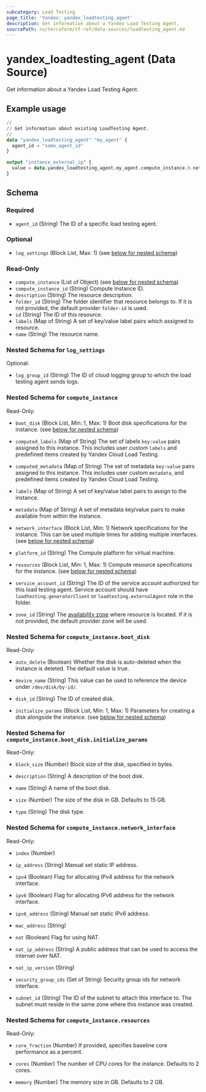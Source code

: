 ```yaml
---
subcategory: Load Testing
page_title: 'Yandex: yandex_loadtesting_agent'
description: Get information about a Yandex Load Testing Agent.
sourcePath: ru/terraform/tf-ref/data-sources/loadtesting_agent.md
---
```


# yandex_loadtesting_agent (Data Source)

Get information about a Yandex Load Testing Agent.

## Example usage

```terraform
//
// Get information about existing LoadTesting Agent.
//
data "yandex_loadtesting_agent" "my_agent" {
  agent_id = "some_agent_id"
}

output "instance_external_ip" {
  value = data.yandex_loadtesting_agent.my_agent.compute_instance.0.network_interface.0.nat_ip_address
}
```

<!-- schema generated by tfplugindocs -->
## Schema

### Required

- `agent_id` (String) The ID of a specific load testing agent.

### Optional

- `log_settings` (Block List, Max: 1) (see [below for nested schema](#nestedblock--log_settings))

### Read-Only

- `compute_instance` (List of Object) (see [below for nested schema](#nestedatt--compute_instance))
- `compute_instance_id` (String) Compute Instance ID.
- `description` (String) The resource description.
- `folder_id` (String) The folder identifier that resource belongs to. If it is not provided, the default provider `folder-id` is used.
- `id` (String) The ID of this resource.
- `labels` (Map of String) A set of key/value label pairs which assigned to resource.
- `name` (String) The resource name.

<a id="nestedblock--log_settings"></a>
### Nested Schema for `log_settings`

Optional:

- `log_group_id` (String) The ID of cloud logging group to which the load testing agent sends logs.



<a id="nestedatt--compute_instance"></a>
### Nested Schema for `compute_instance`

Read-Only:

- `boot_disk` (Block List, Min: 1, Max: 1) Boot disk specifications for the instance. (see [below for nested schema](#nestedobjatt--compute_instance--boot_disk))

- `computed_labels` (Map of String) The set of labels `key:value` pairs assigned to this instance. This includes user custom `labels` and predefined items created by Yandex Cloud Load Testing.

- `computed_metadata` (Map of String) The set of metadata `key:value` pairs assigned to this instance. This includes user custom `metadata`, and predefined items created by Yandex Cloud Load Testing.

- `labels` (Map of String) A set of key/value label pairs to assign to the instance.

- `metadata` (Map of String) A set of metadata key/value pairs to make available from within the instance.

- `network_interface` (Block List, Min: 1) Network specifications for the instance. This can be used multiple times for adding multiple interfaces. (see [below for nested schema](#nestedobjatt--compute_instance--network_interface))

- `platform_id` (String) The Compute platform for virtual machine.

- `resources` (Block List, Min: 1, Max: 1) Compute resource specifications for the instance. (see [below for nested schema](#nestedobjatt--compute_instance--resources))

- `service_account_id` (String) The ID of the service account authorized for this load testing agent. Service account should have `loadtesting.generatorClient` or `loadtesting.externalAgent` role in the folder.

- `zone_id` (String) The [availability zone](https://yandex.cloud/docs/overview/concepts/geo-scope) where resource is located. If it is not provided, the default provider zone will be used.


<a id="nestedobjatt--compute_instance--boot_disk"></a>
### Nested Schema for `compute_instance.boot_disk`

Read-Only:

- `auto_delete` (Boolean) Whether the disk is auto-deleted when the instance is deleted. The default value is true.

- `device_name` (String) This value can be used to reference the device under `/dev/disk/by-id/`.

- `disk_id` (String) The ID of created disk.

- `initialize_params` (Block List, Min: 1, Max: 1) Parameters for creating a disk alongside the instance. (see [below for nested schema](#nestedobjatt--compute_instance--boot_disk--initialize_params))


<a id="nestedobjatt--compute_instance--boot_disk--initialize_params"></a>
### Nested Schema for `compute_instance.boot_disk.initialize_params`

Read-Only:

- `block_size` (Number) Block size of the disk, specified in bytes.

- `description` (String) A description of the boot disk.

- `name` (String) A name of the boot disk.

- `size` (Number) The size of the disk in GB. Defaults to 15 GB.

- `type` (String) The disk type.




<a id="nestedobjatt--compute_instance--network_interface"></a>
### Nested Schema for `compute_instance.network_interface`

Read-Only:

- `index` (Number)
- `ip_address` (String) Manual set static IP address.

- `ipv4` (Boolean) Flag for allocating IPv4 address for the network interface.

- `ipv6` (Boolean) Flag for allocating IPv6 address for the network interface.

- `ipv6_address` (String) Manual set static IPv6 address.

- `mac_address` (String)
- `nat` (Boolean) Flag for using NAT.

- `nat_ip_address` (String) A public address that can be used to access the internet over NAT.

- `nat_ip_version` (String)
- `security_group_ids` (Set of String) Security group ids for network interface.

- `subnet_id` (String) The ID of the subnet to attach this interface to. The subnet must reside in the same zone where this instance was created.



<a id="nestedobjatt--compute_instance--resources"></a>
### Nested Schema for `compute_instance.resources`

Read-Only:

- `core_fraction` (Number) If provided, specifies baseline core performance as a percent.

- `cores` (Number) The number of CPU cores for the instance. Defaults to 2 cores.

- `memory` (Number) The memory size in GB. Defaults to 2 GB.

